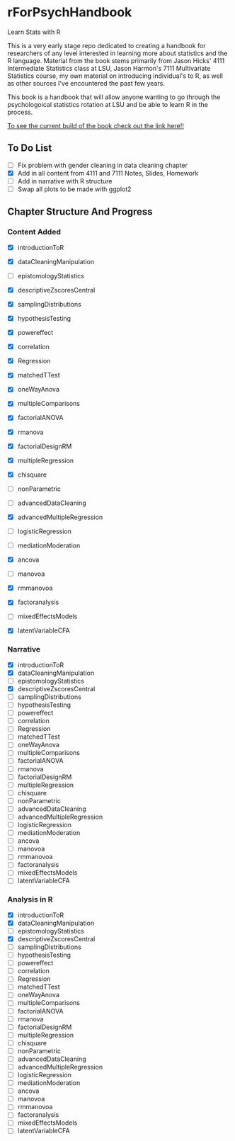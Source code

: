 # rForPsychHandbook

Learn Stats with R

This is a very early stage repo dedicated to creating a handbook for researchers of any level interested in learning more about statistics and the R language.
Material from the book stems primarily from Jason Hicks' 4111 Intermediate Statistics class at LSU, Jason Harmon's 7111 Multivariate Statistics course, my own material on introducing individual's to R, as well as other sources I've encountered the past few years.

This book is a handbook that will allow anyone wanting to go through the psychologoical statistics rotation at LSU and be able to learn R in the process.

[To see the current build of the book check out the link here!!](https://davidjohnbaker1.github.io/rForPsychHandbook/)

## To Do List

* [ ] Fix problem with gender cleaning in data cleaning chapter
* [X] Add in all content from 4111 and 7111 Notes, Slides, Homework
* [ ] Add in narrative with R structure
* [ ] Swap all plots to be made with ggplot2

## Chapter Structure And Progress

### Content Added  

* [X] introductionToR
* [X] dataCleaningManipulation
* [ ] epistomologyStatistics
* [X] descriptiveZscoresCentral
* [X] samplingDistributions
* [X] hypothesisTesting
* [X] powereffect
* [X] correlation
* [X] Regression
* [X] matchedTTest
* [X] oneWayAnova
* [X] multipleComparisons
* [X] factorialANOVA
* [X] rmanova
* [X] factorialDesignRM
* [X] multipleRegression
* [X] chisquare
* [ ] nonParametric
* [ ] advancedDataCleaning
* [X] advancedMultipleRegression
* [ ] logisticRegression
* [ ] mediationModeration
* [X] ancova
* [ ] manovoa
* [X] rmmanovoa
* [X] factoranalysis
* [ ] mixedEffectsModels
* [X] latentVariableCFA


### Narrative

* [X] introductionToR
* [X] dataCleaningManipulation
* [ ] epistomologyStatistics
* [X] descriptiveZscoresCentral
* [ ] samplingDistributions
* [ ] hypothesisTesting
* [ ] powereffect
* [ ] correlation
* [ ] Regression
* [ ] matchedTTest
* [ ] oneWayAnova
* [ ] multipleComparisons
* [ ] factorialANOVA
* [ ] rmanova
* [ ] factorialDesignRM
* [ ] multipleRegression
* [ ] chisquare
* [ ] nonParametric
* [ ] advancedDataCleaning
* [ ] advancedMultipleRegression
* [ ] logisticRegression
* [ ] mediationModeration
* [ ] ancova
* [ ] manovoa
* [ ] rmmanovoa
* [ ] factoranalysis
* [ ] mixedEffectsModels
* [ ] latentVariableCFA

### Analysis in R

* [X] introductionToR
* [X] dataCleaningManipulation
* [ ] epistomologyStatistics
* [X] descriptiveZscoresCentral
* [ ] samplingDistributions
* [ ] hypothesisTesting
* [ ] powereffect
* [ ] correlation
* [ ] Regression
* [ ] matchedTTest
* [ ] oneWayAnova
* [ ] multipleComparisons
* [ ] factorialANOVA
* [ ] rmanova
* [ ] factorialDesignRM
* [ ] multipleRegression
* [ ] chisquare
* [ ] nonParametric
* [ ] advancedDataCleaning
* [ ] advancedMultipleRegression
* [ ] logisticRegression
* [ ] mediationModeration
* [ ] ancova
* [ ] manovoa
* [ ] rmmanovoa
* [ ] factoranalysis
* [ ] mixedEffectsModels
* [ ] latentVariableCFA

